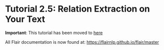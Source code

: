 # Tutorial 2.5: Relation Extraction on Your Text

**Important**: This tutorial has been moved to [here](https://flairnlp.github.io/flair/master/tutorial/tutorial-basics/other-models.html)

All Flair documentation is now found at: https://flairnlp.github.io/flair/master